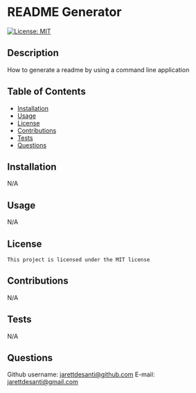 # README Generator
[![License: MIT](https://img.shields.io/badge/License-MIT-yellow.svg)](https://opensource.org/licenses/MIT)

## Description
How to generate a readme by using a command line application

## Table of Contents
- [Installation](#installation)
- [Usage](#usage)
- [License](#license)
- [Contributions](#contributions)
- [Tests](#tests)
- [Questions](#questions)

## Installation
N/A

## Usage
N/A

## License

    This project is licensed under the MIT license

## Contributions
N/A

## Tests
N/A

## Questions
Github username:
jarettdesanti@github.com
E-mail:
jarettdesanti@gmail.com
 
